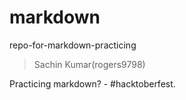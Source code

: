 # markdown
repo-for-markdown-practicing
> Sachin Kumar(rogers9798)<br>

Practicing markdown? - #hacktoberfest.
